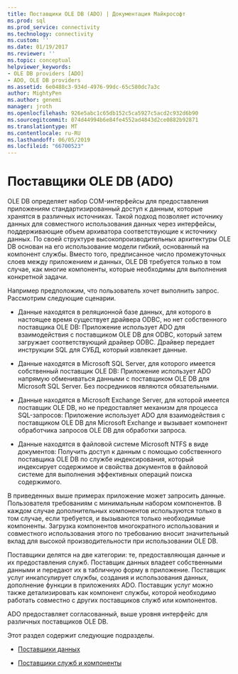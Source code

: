 ```yaml
---
title: Поставщики OLE DB (ADO) | Документация Майкрософт
ms.prod: sql
ms.prod_service: connectivity
ms.technology: connectivity
ms.custom: ''
ms.date: 01/19/2017
ms.reviewer: ''
ms.topic: conceptual
helpviewer_keywords:
- OLE DB providers [ADO]
- ADO, OLE DB providers
ms.assetid: 6e0488c3-934d-4976-99dc-65c580dc7a3c
author: MightyPen
ms.author: genemi
manager: jroth
ms.openlocfilehash: 926e5abc1c65db152c5ca5927c5acd2c932d6b90
ms.sourcegitcommit: 074d44994b6e84fe4552ad4843d2ce0882b92871
ms.translationtype: MT
ms.contentlocale: ru-RU
ms.lasthandoff: 06/05/2019
ms.locfileid: "66700523"
---
```

# <a name="ole-db-providers-ado"></a>Поставщики OLE DB (ADO)
OLE DB определяет набор COM-интерфейсы для предоставления приложениям стандартизированный доступ к данным, которые хранятся в различных источниках. Такой подход позволяет источнику данных для совместного использования данных через интерфейсы, поддерживающие объем архиватора соответствующие к источнику данных. По своей структуре высокопроизводительных архитектуры OLE DB основан на его использование модели гибкий, основанный на компонент службы. Вместо того, предписанное число промежуточных слоев между приложением и данных, OLE DB требуется только в том случае, как многие компоненты, которые необходимы для выполнения конкретной задачи.  
  
 Например предположим, что пользователь хочет выполнить запрос. Рассмотрим следующие сценарии.  
  
-   Данные находятся в реляционной базе данных, для которого в настоящее время существует драйвера ODBC, но нет собственного поставщика OLE DB: Приложение использует ADO для взаимодействия с поставщиком OLE DB для ODBC, который затем загружает соответствующий драйвер ODBC. Драйвер передает инструкции SQL для СУБД, который извлекает данные.  
  
-   Данные находятся в Microsoft SQL Server, для которого имеется собственный поставщик OLE DB: Приложение использует ADO напрямую обмениваться данными с поставщиком OLE DB для Microsoft SQL Server. Без посредников являются обязательными.  
  
-   Данные находятся в Microsoft Exchange Server, для которой имеется поставщик OLE DB, но не предоставляет механизм для процесса SQL-запросов: Приложение использует ADO для взаимодействия с поставщиком OLE DB для Microsoft Exchange и вызывает компонент обработчика запросов OLE DB для обработки запроса.  
  
-   Данные находятся в файловой системе Microsoft NTFS в виде документов: Получить доступ к данным с помощью собственного поставщика OLE DB по службе индексирования, который индексирует содержимое и свойства документов в файловой системе для выполнения эффективных операций поиска содержимого.  
  
 В приведенных выше примерах приложение может запросить данные. Пользователя требованиям с минимальным набором компонентов. В каждом случае дополнительных компонентов используются только в том случае, если требуется, и вызываются только необходимые компоненты. Загрузка компонентов многократного использования и совместного использования этого по требованию вносит значительный вклад для высокой производительности при использовании OLE DB.  
  
 Поставщики делятся на две категории: те, предоставляющая данные и их предоставления служб. Поставщик данных владеет собственными данными и передают их в табличную форму в приложение. Поставщик услуг инкапсулирует службы, создания и использования данных, дополнение функции в приложениях ADO. Поставщик услуг можно также детализировать как компонент службы, которой необходимо работать совместно с других поставщиков служб или компонентов.  
  
 ADO предоставляет согласованный, выше уровня интерфейс для различных поставщиков OLE DB.  
  
 Этот раздел содержит следующие подразделы.  
  
-   [Поставщики данных](../../../ado/guide/data/data-providers.md)  
  
-   [Поставщики служб и компоненты](../../../ado/guide/data/service-providers-and-components.md)
